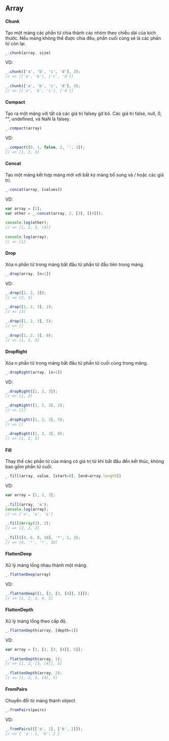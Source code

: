 
## Array

#### Chunk

Tạo một mảng các phần tử chia thành các nhóm theo chiều dài của kích thước. Nếu mảng không thể được chia đều, phần cuối cùng sẽ là các phần tử còn lại.

```javascript
_.chunk(array, size)
```

VD:

```javascript
_.chunk(['a', 'b', 'c', 'd'], 2);
// => [['a', 'b'], ['c', 'd']]
 
_.chunk(['a', 'b', 'c', 'd'], 3);
// => [['a', 'b', 'c'], ['d']]
```

#### Compact

Tạo ra một mảng với tất cả các giá trị falsey gỡ bỏ. Các giá trị false, null, 0, "", undefined, và NaN là falsey.

```javascript
_.compact(array)
```

VD:
```javascript
_.compact([0, 1, false, 2, '', 3]);
// => [1, 2, 3]
```

#### Concat

Tạo một mảng kết hợp mảng mới với bất kỳ mảng bổ sung và / hoặc các giá trị.

```javascript
_.concat(array, [values])
```

VD: 

```javascript
var array = [1];
var other = _.concat(array, 2, [3], [[4]]);
 
console.log(other);
// => [1, 2, 3, [4]]
 
console.log(array);
// => [1]
```

#### Drop

Xóa n phần tử trong mảng bắt đầu từ phần tử đầu tiên trong mảng.

```javascript
_.drop(array, [n=1])
```

VD: 

```javascript
_.drop([1, 2, 3]);
// => [2, 3]
 
_.drop([1, 2, 3], 2);
// => [3]
 
_.drop([1, 2, 3], 5);
// => []
 
_.drop([1, 2, 3], 0);
// => [1, 2, 3]
```

#### DropRight

Xóa n phần tử trong mảng bắt đầu từ phần tử cuối cùng trong mảng.

```javascript
_.dropRight(array, [n=1])
```

VD: 

```javascript
_.dropRight([1, 2, 3]);
// => [1, 2]
 
_.dropRight([1, 2, 3], 2);
// => [1]
 
_.dropRight([1, 2, 3], 5);
// => []
 
_.dropRight([1, 2, 3], 0);
// => [1, 2, 3]
```

#### Fill

Thay thế các phần tử của mảng có giá trị từ khi bắt đầu đến kết thúc, không bao gồm phần tử cuối.

```javascript
_.fill(array, value, [start=0], [end=array.length])
```

VD:

```javascript
var array = [1, 2, 3];
 
_.fill(array, 'a');
console.log(array);
// => ['a', 'a', 'a']
 
_.fill(Array(3), 2);
// => [2, 2, 2]
 
_.fill([4, 6, 8, 10], '*', 1, 3);
// => [4, '*', '*', 10]
```
#### FlattenDeep

Xử lý mảng lồng nhau thành một mảng.

```javascript
_.flattenDeep(array)
```

VD: 

```javascript
_.flattenDeep([1, [2, [3, [4]], 5]]);
// => [1, 2, 3, 4, 5]
```

#### FlattenDepth

Xử lý mảng lồng theo cấp độ.

```javascript
_.flattenDepth(array, [depth=1])
```

VD:

```javascript
var array = [1, [2, [3, [4]], 5]];
 
_.flattenDepth(array, 1);
// => [1, 2, [3, [4]], 5]
 
_.flattenDepth(array, 2);
// => [1, 2, 3, [4], 5]
```

#### FromPairs

Chuyển đổi từ mảng thành object

```javascript
_.fromPairs(pairs)
```

VD: 

```javascript
_.fromPairs([['a', 1], ['b', 2]]);
// => { 'a': 1, 'b': 2 }
```

